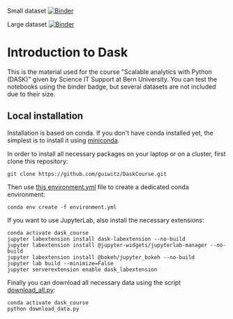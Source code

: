 Small dataset
[![Binder](https://mybinder.org/badge_logo.svg)](https://mybinder.org/v2/gh/guiwitz/DaskCourse/ef17335d978b5ecbbeed052dc671a0ca599252d1?urlpath=lab)

Large dataset
[![Binder](https://mybinder.org/badge_logo.svg)](https://mybinder.org/v2/gh/guiwitz/DaskCourse/03c7b6f20a5f49156f63822778c2685571667a89?urlpath=lab)


# Introduction to Dask

This is the material used for the course "Scalable analytics with Python (DASK)" given by Science IT Support at Bern University. You can test the notebooks using the binder badge, but several datasets are not included due to their size.

## Local installation

Installation is based on conda. If you don't have conda installed yet, the simplest is to install it using [miniconda](https://docs.conda.io/en/latest/miniconda.html).

In order to install all necessary packages on your laptop or on a cluster, first clone this repository:

```
git clone https://github.com/guiwitz/DaskCourse.git
```

Then use [this environment.yml](/binder/environment.yml) file to create a dedicated conda environment:
```
conda env create -f environment.yml
```

If you want to use JupyterLab, also install the necessary extensions:
```
conda activate dask_course
jupyter labextension install dask-labextension --no-build
jupyter labextension install @jupyter-widgets/jupyterlab-manager --no-build
jupyter labextension install @bokeh/jupyter_bokeh --no-build
jupyter lab build --minimize=False
jupyter serverextension enable dask_labextension
```

Finally you can download all necessary data using the script [download_all.py](/installation/download_data.py):

```
conda activate dask_course
python download_data.py
```
